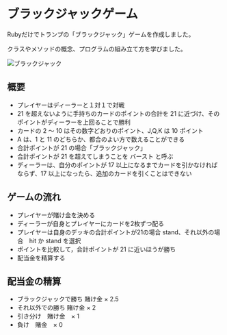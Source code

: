# ブラックジャックゲーム
Rubyだけでトランプの「ブラックジャック」ゲームを作成しました。

クラスやメソッドの概念、プログラムの組み立て方を学びました。

![ブラックジャック](https://user-images.githubusercontent.com/70506409/138546248-45ef3034-0423-45be-b038-1cf5690eedf7.gif)


## 概要
- プレイヤーはディーラーと１対１で対戦
- 21 を超えないように手持ちのカードのポイントの合計を 21 に近づけ、そのポイントがディーラーを上回ることで勝利
- カードの 2 ～ 10 はその数字どおりのポイント、J,Q,K は 10 ポイント
- A は、1 と 11 のどちらか、都合のよい方で数えることができる
- 合計ポイントが 21 の場合「ブラックジャック」
- 合計ポイントが 21 を超えてしまうことを バースト と呼ぶ
- ディーラーは、自分のポイントが 17 以上になるまでカードを引かなければならず、17 以上になったら、追加のカードを引くことはできない


## ゲームの流れ
- プレイヤーが賭け金を決める
- ディーラーが自身とプレイヤーにカードを2枚ずつ配る
- プレイヤーは自身のデッキの合計ポイントが21の場合 stand、それ以外の場合　hit か stand を選択
- ポイントを比較して，合計ポイントが 21 に近いほうが勝ち
- 配当金を精算する

## 配当金の精算
- ブラックジャックで勝ち 賭け金 × 2.5
- それ以外での勝ち 賭け金 × 2
- 引き分け　賭け金　× 1
- 負け　賭金　× 0


